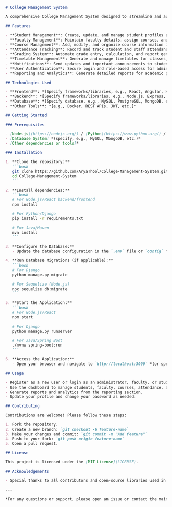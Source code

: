 ````markdown name=README.md
# College Management System

A comprehensive College Management System designed to streamline and automate administrative and academic functions for educational institutions. This project serves as a centralized platform for managing student records, staff information, course registrations, attendance, grading, and more.

## Features

- **Student Management**: Create, update, and manage student profiles and academic records.
- **Faculty Management**: Maintain faculty details, assign courses, and monitor performance.
- **Course Management**: Add, modify, and organize course information including schedules and syllabi.
- **Attendance Tracking**: Record and track student and staff attendance efficiently.
- **Grading System**: Automate grade entry, calculation, and report generation.
- **Timetable Management**: Generate and manage timetables for classes, exams, and activities.
- **Notifications**: Send updates and important announcements to students and faculty.
- **User Authentication**: Secure login and role-based access for administrators, faculty, and students.
- **Reporting and Analytics**: Generate detailed reports for academic performance, attendance, and more.

## Technologies Used

- **Frontend**: *[Specify frameworks/libraries, e.g., React, Angular, HTML, CSS, JavaScript]*
- **Backend**: *[Specify frameworks/libraries, e.g., Node.js, Express, Django, Flask, Java, etc.]*
- **Database**: *[Specify database, e.g., MySQL, PostgreSQL, MongoDB, etc.]*
- **Other Tools**: *[e.g., Docker, REST APIs, JWT, etc.]*

## Getting Started

### Prerequisites

- [Node.js](https://nodejs.org/) / [Python](https://www.python.org/) / [Java](https://www.java.com/) *(specify based on tech stack)*
- [Database System] *(specify, e.g., MySQL, MongoDB, etc.)*
- [Other dependencies or tools]*

### Installation

1. **Clone the repository:**
   ```bash
   git clone https://github.com/AryaThool/College-Management-System.git
   cd College-Management-System
   ```

2. **Install dependencies:**
   ```bash
   # For Node.js/React backend/frontend
   npm install

   # For Python/Django
   pip install -r requirements.txt

   # For Java/Maven
   mvn install
   ```

3. **Configure the Database:**
   - Update the database configuration in the `.env` file or `config` folder.

4. **Run Database Migrations (if applicable):**
   ```bash
   # For Django
   python manage.py migrate

   # For Sequelize (Node.js)
   npx sequelize db:migrate
   ```

5. **Start the Application:**
   ```bash
   # For Node.js/React
   npm start

   # For Django
   python manage.py runserver

   # For Java/Spring Boot
   ./mvnw spring-boot:run
   ```

6. **Access the Application:**
   - Open your browser and navigate to `http://localhost:3000` *(or specified port)*

## Usage

- Register as a new user or login as an administrator, faculty, or student.
- Use the dashboard to manage students, faculty, courses, attendance, and grades.
- Generate reports and analytics from the reporting section.
- Update your profile and change your password as needed.

## Contributing

Contributions are welcome! Please follow these steps:

1. Fork the repository.
2. Create a new branch: `git checkout -b feature-name`
3. Make your changes and commit: `git commit -m "Add feature"`
4. Push to your fork: `git push origin feature-name`
5. Open a pull request.

## License

This project is licensed under the [MIT License](LICENSE).

## Acknowledgements

- Special thanks to all contributors and open-source libraries used in this project.

---

*For any questions or support, please open an issue or contact the maintainer.*

````
